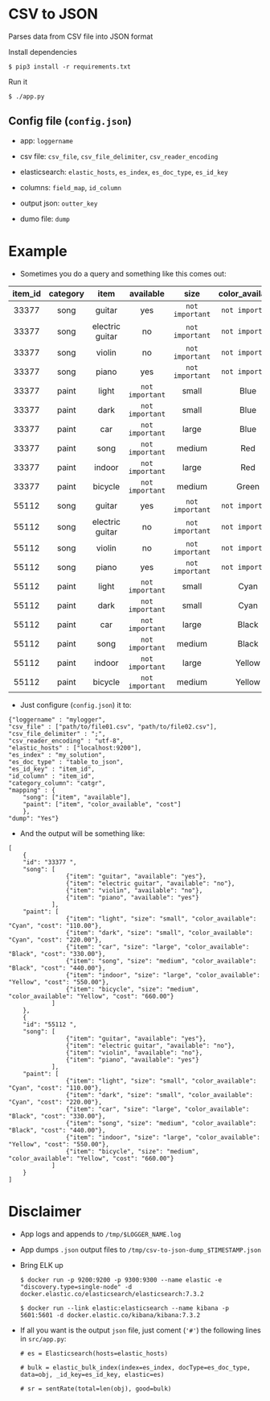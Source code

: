 # CSV to JSON
Parses data from CSV file into JSON format

Install dependencies
```
$ pip3 install -r requirements.txt
```

Run it
```
$ ./app.py
```

## Config file (`config.json`)

- app: `loggername`

- csv file: `csv_file`, `csv_file_delimiter`, `csv_reader_encoding`

- elasticsearch: `elastic_hosts`, `es_index`, `es_doc_type`, `es_id_key`

- columns: `field_map`, `id_column`

- output json: `outter_key`

- dumo file: `dump`


# Example

- Sometimes you do a query and something like this comes out:

| item_id | category  | item            | available       | size             | color_available | cost            |
| :--:    | :--:   | :--:            | :--:            | :--:             | :--:            | :--:            |
| 33377   | song   | guitar          | yes             | `not important`  | `not important` | `not important` |
| 33377   | song   | electric guitar | no              | `not important`  | `not important` | `not important` |
| 33377   | song   | violin          | no              | `not important`  | `not important` | `not important` |
| 33377   | song   | piano           | yes             | `not important`  | `not important` | `not important` |
| 33377   | paint  | light           | `not important` | small            | Blue            | 100.00          |
| 33377   | paint  | dark            | `not important` | small            | Blue            | 200.00          |
| 33377   | paint  | car             | `not important` | large            | Blue            | 300.00          |
| 33377   | paint  | song            | `not important` | medium           | Red             | 400.00          |
| 33377   | paint  | indoor          | `not important` | large            | Red             | 500.00          |
| 33377   | paint  | bicycle         | `not important` | medium           | Green           | 600.00          |
| 55112   | song   | guitar          | yes             | `not important`  | `not important` | `not important` |
| 55112   | song   | electric guitar | no              | `not important`  | `not important` | `not important` |
| 55112   | song   | violin          | no              | `not important`  | `not important` | `not important` |
| 55112   | song   | piano           | yes             | `not important`  | `not important` | `not important` |
| 55112   | paint  | light           | `not important` | small            | Cyan            | 110.00          |
| 55112   | paint  | dark            | `not important` | small            | Cyan            | 220.00          |
| 55112   | paint  | car             | `not important` | large            | Black           | 330.00          |
| 55112   | paint  | song            | `not important` | medium           | Black           | 440.00          |
| 55112   | paint  | indoor          | `not important` | large            | Yellow          | 550.00          |
| 55112   | paint  | bicycle         | `not important` | medium           | Yellow          | 660.00          |


- Just configure (`config.json`) it to:

<!-- ```
{"loggername" : "mylogger",
"csv_file" : ["path/to/file01.csv", "path/to/file02.csv"],
"csv_file_delimiter" : ";",
"csv_reader_encoding" : "utf-8",
"elastic_hosts" : ["localhost:9200"],
"es_index" : "my_solution",
"es_doc_type" : "table_to_json",
"es_id_key" : "item_id",
"id_column" : "item_id",
"outter_key" : "mytable",
"category_column": "category",
"mapping" : {
    "song": ["item", "available"],
    "paint": ["item", "color_available", "cost"]
    },
"dump": "Yes"}
``` -->
```
{"loggername" : "mylogger",
"csv_file" : ["path/to/file01.csv", "path/to/file02.csv"],
"csv_file_delimiter" : ";",
"csv_reader_encoding" : "utf-8",
"elastic_hosts" : ["localhost:9200"],
"es_index" : "my_solution",
"es_doc_type" : "table_to_json",
"es_id_key" : "item_id",
"id_column" : "item_id",
"category_column": "catgr",
"mapping" : {
    "song": ["item", "available"],
    "paint": ["item", "color_available", "cost"]
    },
"dump": "Yes"}
```


- And the output will be something like:

```
[
    {
    "id": "33377 ",
    "song": [
                {"item": "guitar", "available": "yes"},
                {"item": "electric guitar", "available": "no"},
                {"item": "violin", "available": "no"},
                {"item": "piano", "available": "yes"}
            ],
    "paint": [
                {"item": "light", "size": "small", "color_available": "Cyan", "cost": "110.00"},
                {"item": "dark", "size": "small", "color_available": "Cyan", "cost": "220.00"},
                {"item": "car", "size": "large", "color_available": "Black", "cost": "330.00"},
                {"item": "song", "size": "medium", "color_available": "Black", "cost": "440.00"},
                {"item": "indoor", "size": "large", "color_available": "Yellow", "cost": "550.00"},
                {"item": "bicycle", "size": "medium", "color_available": "Yellow", "cost": "660.00"}
            ]
    },
    {
    "id": "55112 ",
    "song": [
                {"item": "guitar", "available": "yes"},
                {"item": "electric guitar", "available": "no"},
                {"item": "violin", "available": "no"},
                {"item": "piano", "available": "yes"}
            ],
    "paint": [
                {"item": "light", "size": "small", "color_available": "Cyan", "cost": "110.00"},
                {"item": "dark", "size": "small", "color_available": "Cyan", "cost": "220.00"},
                {"item": "car", "size": "large", "color_available": "Black", "cost": "330.00"},
                {"item": "song", "size": "medium", "color_available": "Black", "cost": "440.00"},
                {"item": "indoor", "size": "large", "color_available": "Yellow", "cost": "550.00"},
                {"item": "bicycle", "size": "medium", "color_available": "Yellow", "cost": "660.00"}
            ]
    }
]
```

# Disclaimer

- App logs and appends to `/tmp/$LOGGER_NAME.log`
- App dumps `.json` output files to `/tmp/csv-to-json-dump_$TIMESTAMP.json`

- Bring ELK up

    `$ docker run -p 9200:9200 -p 9300:9300 --name elastic -e "discovery.type=single-node" -d docker.elastic.co/elasticsearch/elasticsearch:7.3.2`

    `$ docker run --link elastic:elasticsearch --name kibana -p 5601:5601 -d docker.elastic.co/kibana/kibana:7.3.2`

- If all you want is the output `json` file, just coment (`'#'`) the following lines in `src/app.py`:

    `# es = Elasticsearch(hosts=elastic_hosts)`

    `# bulk = elastic_bulk_index(index=es_index, docType=es_doc_type, data=obj, _id_key=es_id_key, elastic=es)`

    `# sr = sentRate(total=len(obj), good=bulk)`